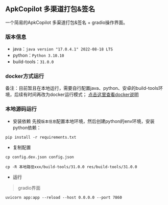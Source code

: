 ## ApkCopilot 多渠道打包&签名 
一个简易的ApkCopilot 多渠道打包&签名 + gradio操作界面。

### 版本信息
- java：`java version "17.0.4.1" 2022-08-18 LTS`
- python：`Python 3.10.10`
- build-tools：`31.0.0`

### docker方式运行
备注：目前暂且在本地运行，需要自行配置java、python、安卓的build-tools环境，后续有时间再改为docker运行模式；
[点击这里查看docker说明](docker/README.md)


### 本地源码运行

- 安装依赖
先按`版本信息`配置本地环境，然后创建python的env环境，安装python依赖：
```shell
pip install -r requirements.txt
```

- 复制配置
```shell
cp config.dev.json config.json
```
```shell
cp -R 本地路径xxx/build-tools/31.0.0 res/build-tools/31.0.0
```

- 运行
> gradio界面
```shell
uvicorn app:app --reload --host 0.0.0.0 --port 7860
```

